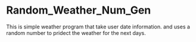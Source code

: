 # Random_Weather_Num_Gen
This is simple weather program that take user date information. and uses a random number to pridect the weather for the next days.
